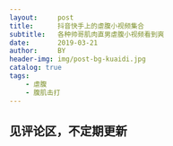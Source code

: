 ```yaml
---
layout:     post
title:      抖音快手上的虐腹小视频集合
subtitle:   各种帅哥肌肉直男虐腹小视频看到爽
date:       2019-03-21
author:     BY
header-img: img/post-bg-kuaidi.jpg
catalog: true
tags:
    - 虐腹
    - 腹肌击打
---
```


## 见评论区，不定期更新
